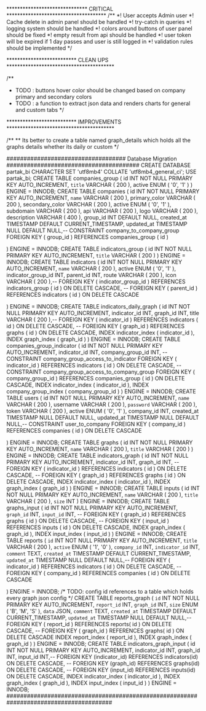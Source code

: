 ****************************** CRITICAL *************************************
/**
*! User accepts Admin user
*! Cache delete in admin panel should be handled
*! try-catch in queries
*! logging system should be handled
*! colors around buttons of user panel should be fixed
*! empty result from api should be handled
*! user token will be expired if 1 day passes and user is still logged in
*! validation rules should be implemented
*/

************************** CLEAN UPS ****************************************

/**
* TODO : buttons hover color should be changed based on company primary and secondary colors
* TODO : a function to extract json data and renders charts for general and custom tabs
*/

************************** IMPROVEMENTS ****************************************

/**
** Its better to create a table named graph_details which holds all the graphs details whether its daily or custom
*/

################################### Database Migration #######################################
CREATE DATABASE partak_bi CHARACTER 
SET 'utf8mb4' COLLATE 'utf8mb4_general_ci';
USE partak_bi;
CREATE TABLE companies_group ( id INT NOT NULL PRIMARY KEY AUTO_INCREMENT, `title` VARCHAR ( 200 ), active ENUM ( '0', '1' ) ) ENGINE = INNODB;
CREATE TABLE companies (
	id INT NOT NULL PRIMARY KEY AUTO_INCREMENT,
	`name` VARCHAR ( 200 ),
	primary_color VARCHAR ( 200 ),
	secondary_color VARCHAR ( 200 ),
	active ENUM ( '0', '1' ),
	subdomain VARCHAR ( 200 ),
	api VARCHAR ( 200 ),
	logo VARCHAR ( 200 ),
	description VARCHAR ( 400 ),
	group_id INT DEFAULT NULL,
	created_at TIMESTAMP DEFAULT CURRENT_TIMESTAMP,
	updated_at TIMESTAMP NULL DEFAULT NULL,-- 	CONSTRAINT company_to_company_group FOREIGN KEY ( group_id ) REFERENCES companies_group ( id )
	
) ENGINE = INNODB;
CREATE TABLE indicators_group ( id INT NOT NULL PRIMARY KEY AUTO_INCREMENT, `title` VARCHAR ( 200 ) ) ENGINE = INNODB;
CREATE TABLE indicators (
	id INT NOT NULL PRIMARY KEY AUTO_INCREMENT,
	`name` VARCHAR ( 200 ),
	active ENUM ( '0', '1' ),
	indicator_group_id INT,
	parent_id INT,
	route VARCHAR ( 200 ),
	icon VARCHAR ( 200 ),-- 	FOREIGN KEY ( indicator_group_id ) REFERENCES indicators_group ( id ) ON DELETE CASCADE,
-- 	FOREIGN KEY ( parent_id ) REFERENCES indicators ( id ) ON DELETE CASCADE
	
) ENGINE = INNODB;
CREATE TABLE indicators_daily_graph (
	id INT NOT NULL PRIMARY KEY AUTO_INCREMENT,
	indicator_id INT,
	graph_id INT,
	title VARCHAR ( 200 ),-- 	FOREIGN KEY ( indicator_id ) REFERENCES indicators ( id ) ON DELETE CASCADE,
-- 	FOREIGN KEY ( graph_id ) REFERENCES graphs ( id ) ON DELETE CASCADE,
	INDEX indicator_index ( indicator_id ),
	INDEX graph_index ( graph_id ) 
) ENGINE = INNODB;
CREATE TABLE companies_group_indicator ( id INT NOT NULL PRIMARY KEY AUTO_INCREMENT, indicator_id INT, company_group_id INT, -- 	CONSTRAINT company_group_access_to_indicator FOREIGN KEY ( indicator_id ) REFERENCES indicators ( id ) ON DELETE CASCADE,
-- 	CONSTRAINT company_group_access_to_company_group FOREIGN KEY ( company_group_id ) REFERENCES companies_group ( id ) ON DELETE CASCADE,
INDEX indicator_index ( indicator_id ), INDEX company_group_index ( company_group_id ) ) ENGINE = INNODB;
CREATE TABLE users (
	id INT NOT NULL PRIMARY KEY AUTO_INCREMENT,
	`name` VARCHAR ( 200 ),
	username VARCHAR ( 200 ),
	`password` VARCHAR ( 200 ),
	token VARCHAR ( 200 ),
	active ENUM ( '0', '1' ),
	company_id INT,
	created_at TIMESTAMP NULL DEFAULT NULL,
	updated_at TIMESTAMP NULL DEFAULT NULL,-- 	CONSTRAINT user_to_company FOREIGN KEY ( company_id ) REFERENCES companies ( id ) ON DELETE CASCADE
	
) ENGINE = INNODB;
CREATE TABLE graphs ( id INT NOT NULL PRIMARY KEY AUTO_INCREMENT, `name` VARCHAR ( 200 ), `title` VARCHAR ( 200 ) ) ENGINE = INNODB;
CREATE TABLE indicators_graph ( id INT NOT NULL PRIMARY KEY AUTO_INCREMENT, indicator_id INT, graph_id INT, -- 	FOREIGN KEY ( indicator_id ) REFERENCES indicators ( id ) ON DELETE CASCADE,
-- 	FOREIGN KEY ( graph_id ) REFERENCES graphs ( id ) ON DELETE CASCADE,
INDEX indicator_index ( indicator_id ), INDEX graph_index ( graph_id ) ) ENGINE = INNODB;
CREATE TABLE inputs ( id INT NOT NULL PRIMARY KEY AUTO_INCREMENT, `name` VARCHAR ( 200 ), `title` VARCHAR ( 200 ), `size` INT ) ENGINE = INNODB;
CREATE TABLE graphs_input ( id INT NOT NULL PRIMARY KEY AUTO_INCREMENT, `graph_id` INT, `input_id` INT, -- 	FOREIGN KEY ( graph_id ) REFERENCES graphs ( id ) ON DELETE CASCADE,
-- 	FOREIGN KEY ( input_id ) REFERENCES inputs ( id ) ON DELETE CASCADE,
INDEX graph_index ( graph_id ), INDEX input_index ( input_id ) ) ENGINE = INNODB;
CREATE TABLE reports (
	`id` INT NOT NULL PRIMARY KEY AUTO_INCREMENT,
	`title` VARCHAR ( 200 ),
	`active` ENUM ( '1', '0' ),
	`company_id` INT,
	`indicator_id` INT,
	`comment` TEXT,
	`created_at` TIMESTAMP DEFAULT CURRENT_TIMESTAMP,
	`updated_at` TIMESTAMP NULL DEFAULT NULL,-- 	FOREIGN KEY ( indicator_id ) REFERENCES indicators ( id ) ON DELETE CASCADE,
-- 	FOREIGN KEY ( company_id ) REFERENCES companies ( id ) ON DELETE CASCADE
	
) ENGINE = INNODB;
/* TODO: config id references to a table which holds every graph json config */
CREATE TABLE reports_graph (
	`id` INT NOT NULL PRIMARY KEY AUTO_INCREMENT,
	`report_id` INT,
	`graph_id` INT,
	`size` ENUM ( 'B', 'M', 'S' ),
	`data` JSON,
	`comment` TEXT,
	`created_at` TIMESTAMP DEFAULT CURRENT_TIMESTAMP,
	`updated_at` TIMESTAMP  NULL DEFAULT NULL,-- 	FOREIGN KEY ( report_id ) REFERENCES reports( id ) ON DELETE CASCADE, 
-- 	FOREIGN KEY ( graph_id ) REFERENCES graphs( id ) ON DELETE CASCADE
	INDEX report_index ( report_id ),
	INDEX graph_index ( graph_id ) 
) ENGINE = INNODB;
CREATE TABLE indicators_graph_input (
	id INT NOT NULL PRIMARY KEY AUTO_INCREMENT,
	indicator_id INT,
	graph_id INT,
	input_id INT,-- FOREIGN KEY (indicator_id) REFERENCES indicators(id) ON DELETE CASCADE,
-- FOREIGN KEY (graph_id) REFERENCES graphs(id) ON DELETE CASCADE,
-- FOREIGN KEY (input_id) REFERENCES inputs(id) ON DELETE CASCADE,
	INDEX indicator_index ( indicator_id ),
	INDEX graph_index ( graph_id ),
INDEX input_index ( input_id ) 
) ENGINE = INNODB;
#######################################################################################
